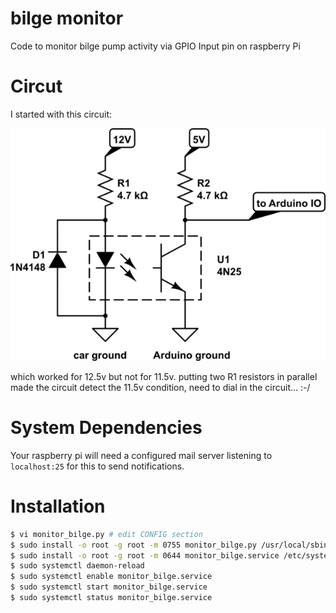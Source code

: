 # bilge monitor

Code to monitor bilge pump activity via GPIO Input pin on raspberry Pi

# Circut

I started with this circuit:

![schematic diagram](schematic.png)

which worked for 12.5v but not for 11.5v. putting two R1 resistors
in parallel made the circuit detect the 11.5v condition, need to dial
in the circuit... :-/

# System Dependencies

Your raspberry pi will need a configured mail server listening to
`localhost:25` for this to send notifications.

# Installation

```sh
$ vi monitor_bilge.py # edit CONFIG section
$ sudo install -o root -g root -m 0755 monitor_bilge.py /usr/local/sbin/
$ sudo install -o root -g root -m 0644 monitor_bilge.service /etc/systemd/system/
$ sudo systemctl daemon-reload
$ sudo systemctl enable monitor_bilge.service
$ sudo systemctl start monitor_bilge.service
$ sudo systemctl status monitor_bilge.service
```
